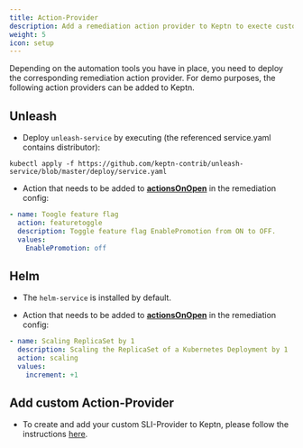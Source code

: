 ```yaml
---
title: Action-Provider
description: Add a remediation action provider to Keptn to execte custom actions.
weight: 5
icon: setup
---
```


Depending on the automation tools you have in place, you need to deploy the corresponding remediation action provider. 
For demo purposes, the following action providers can be added to Keptn.

## Unleash

* Deploy `unleash-service` by executing (the referenced service.yaml contains distributor):

```console
kubectl apply -f https://github.com/keptn-contrib/unleash-service/blob/master/deploy/service.yaml
```

* Action that needs to be added to [**actionsOnOpen**](../remediation/#actions-on-open) in the remediation config:  

```yaml
- name: Toogle feature flag
  action: featuretoggle
  description: Toggle feature flag EnablePromotion from ON to OFF.
  values: 
    EnablePromotion: off
```

## Helm

* The `helm-service` is installed by default. 

* Action that needs to be added to [**actionsOnOpen**](../remediation/#actions-on-open) in the remediation config: 

```yaml
- name: Scaling ReplicaSet by 1
  description: Scaling the ReplicaSet of a Kubernetes Deployment by 1
  action: scaling
  values: 
    increment: +1
```

## Add custom Action-Provider

* To create and add your custom SLI-Provider to Keptn, please follow the instructions [here](../../integrations/sli_provider).